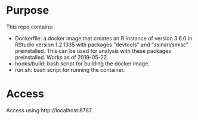 # Purpose

This repo contains:

  - Dockerfile: a docker image that creates an R instance of version 3.6.0 in
  RStudio version 1.2.1335 with packages "devtools" and "ssinari/smisc"
  preinstalled.  This can be used for analysis with these packages preinstalled.
  Works as of 2019-05-22.
  - hooks/build: bash script for building the docker image.
  - run.sh: bash script for running the container.  

# Access

Access using http://localhost:8787.
